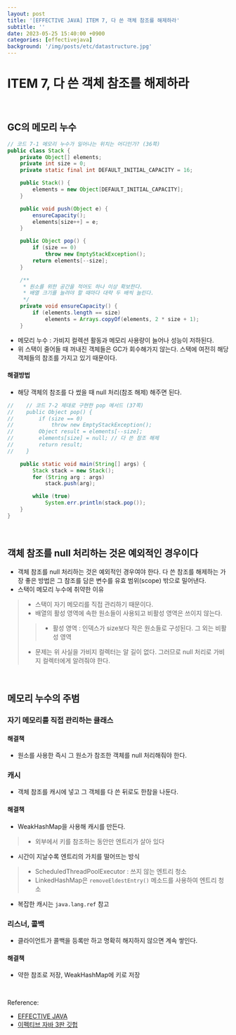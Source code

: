 ```yaml
---
layout: post
title: '[EFFECTIVE JAVA] ITEM 7, 다 쓴 객체 참조를 해제하라'
subtitle: ''
date: 2023-05-25 15:40:00 +0900
categories: [effectivejava]
background: '/img/posts/etc/datastructure.jpg'
---
```


# ITEM 7, 다 쓴 객체 참조를 해제하라

<br>

## GC의 메모리 누수

```java
// 코드 7-1 메모리 누수가 일어나는 위치는 어디인가? (36쪽)
public class Stack {
    private Object[] elements;
    private int size = 0;
    private static final int DEFAULT_INITIAL_CAPACITY = 16;

    public Stack() {
        elements = new Object[DEFAULT_INITIAL_CAPACITY];
    }

    public void push(Object e) {
        ensureCapacity();
        elements[size++] = e;
    }

    public Object pop() {
        if (size == 0)
            throw new EmptyStackException();
        return elements[--size];
    }

    /**
     * 원소를 위한 공간을 적어도 하나 이상 확보한다.
     * 배열 크기를 늘려야 할 때마다 대략 두 배씩 늘린다.
     */
    private void ensureCapacity() {
        if (elements.length == size)
            elements = Arrays.copyOf(elements, 2 * size + 1);
    }
```

- 메모리 누수 : 가비지 컬렉션 활동과 메모리 사용량이 늘어나 성능이 저하된다. 
- 위 스택이 줄어들 때 꺼내진 객체들은 GC가 회수해가지 않는다. 스택에 여전히 해당 객체들의 참조를 가지고 있기 때문이다. 

#### 해결방법
- 해당 객체의 참조를 다 썼을 때 null 처리(참조 해제) 해주면 된다. 

```java
//    // 코드 7-2 제대로 구현한 pop 메서드 (37쪽)
//    public Object pop() {
//        if (size == 0)
//            throw new EmptyStackException();
//        Object result = elements[--size];
//        elements[size] = null; // 다 쓴 참조 해제
//        return result;
//    }

    public static void main(String[] args) {
        Stack stack = new Stack();
        for (String arg : args)
            stack.push(arg);

        while (true)
            System.err.println(stack.pop());
    }
}
```

<br>

## 객체 참조를 null 처리하는 것은 예외적인 경우이다
- 객체 참조를 null 처리하는 것은 예외적인 경우여야 한다. 다 쓴 참조를 해제하는 가장 좋은 방법은 그 참조를 담은 변수를 유효 범위(scope) 밖으로 밀어낸다.
- 스택이 메모리 누수에 취약한 이유
> - 스택이 자기 메모리를 직접 관리하기 때문이다.
> - 배열의 활성 영역에 속한 원소들이 사용되고 비활성 영역은 쓰이지 않는다.
> >  - 활성 영역 : 인덱스가 size보다 작은 원소들로 구성된다. 그 외는 비활성 영역
> - 문제는 위 사실을 가비지 컬렉터는 알 길이 없다. 그러므로 null 처리로 가비지 컬렉터에게 알려줘야 한다. 

<br>

## 메모리 누수의 주범

### 자기 메모리를 직접 관리하는 클래스

#### 해결책

- 원소를 사용한 즉시 그 원소가 참조한 객체를 null 처리해줘야 한다.

### 캐시

- 객체 참조를 캐시에 넣고 그 객체를 다 쓴 뒤로도 한참을 나둔다.

#### 해결책
- WeakHashMap을 사용해 캐시를 만든다. 
> - 외부에서 키를 참조하는 동안만 엔트리가 살아 있다
- 시간이 지날수록 엔트리의 가치를 떨어뜨는 방식 
> - ScheduledThreadPoolExecutor : 쓰지 않는 엔트리 청소
> - LinkedHashMap은 `removeEldestEntry()` 메소드를 사용하여 엔트리 청소
- 복잡한 캐시는 `java.lang.ref` 참고

### 리스너, 콜백

- 클라이언트가 콜백을 등록만 하고 명확히 해지하지 않으면 계속 쌓인다. 

#### 해결책

- 약한 참조로 저장, WeakHashMap에 키로 저장


<br>

Reference:

- [EFFECTIVE JAVA](https://front.wemakeprice.com/product/121854081?search_keyword=%25EC%259D%25B4%25ED%258E%2599%25ED%258B%25B0%25EB%25B8%258C%2520%25EC%259E%2590%25EB%25B0%2594&_service=5&_no=1)
- [이펙티브 자바 3판 깃헙](https://github.com/WegraLee/effective-java-3e-source-code)